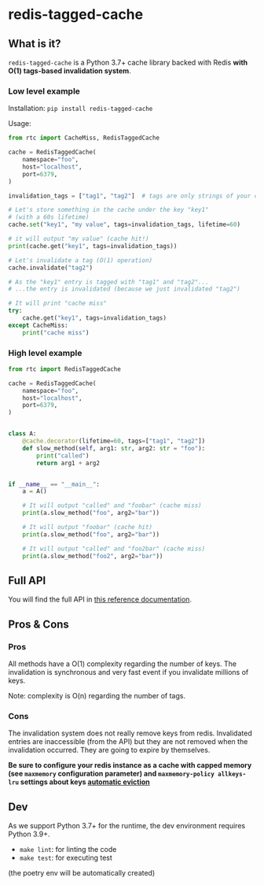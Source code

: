 <!-- *** GENERATED FILE - DO NOT EDIT *** -->
<!-- This file was generated by jinja-tree (https://github.com/fabien-marty/jinja-tree) from the template file: README.md.template -->
    
# redis-tagged-cache

## What is it?

`redis-tagged-cache` is a Python 3.7+ cache library backed with Redis **with O(1) tags-based invalidation system**.

### Low level example

Installation: `pip install redis-tagged-cache`

Usage:

```python
from rtc import CacheMiss, RedisTaggedCache

cache = RedisTaggedCache(
    namespace="foo",
    host="localhost",
    port=6379,
)

invalidation_tags = ["tag1", "tag2"]  # tags are only strings of your choice

# Let's store something in the cache under the key "key1"
# (with a 60s lifetime)
cache.set("key1", "my value", tags=invalidation_tags, lifetime=60)

# it will output "my value" (cache hit!)
print(cache.get("key1", tags=invalidation_tags))

# Let's invalidate a tag (O(1) operation)
cache.invalidate("tag2")

# As the "key1" entry is tagged with "tag1" and "tag2"...
# ...the entry is invalidated (because we just invalidated "tag2")

# It will print "cache miss"
try:
    cache.get("key1", tags=invalidation_tags)
except CacheMiss:
    print("cache miss")

```

### High level example

```python
from rtc import RedisTaggedCache

cache = RedisTaggedCache(
    namespace="foo",
    host="localhost",
    port=6379,
)


class A:
    @cache.decorator(lifetime=60, tags=["tag1", "tag2"])
    def slow_method(self, arg1: str, arg2: str = "foo"):
        print("called")
        return arg1 + arg2


if __name__ == "__main__":
    a = A()

    # It will output "called" and "foobar" (cache miss)
    print(a.slow_method("foo", arg2="bar"))

    # It will output "foobar" (cache hit)
    print(a.slow_method("foo", arg2="bar"))

    # It will output "called" and "foo2bar" (cache miss)
    print(a.slow_method("foo2", arg2="bar"))

```

## Full API

You will find the full API in [this reference documentation](https://fabien-marty.github.io/redis-tagged-cache/reference/api/).

## Pros & Cons

### Pros

All methods have a O(1) complexity regarding the number of keys. The invalidation is synchronous and very fast event if you invalidate millions of keys.

Note: complexity is O(n) regarding the number of tags.

### Cons

The invalidation system does not really remove keys from redis. Invalidated entries are inaccessible (from the API) but they are not removed when the invalidation occurred. They are going to expire by themselves.

**Be sure to configure your redis instance as a cache with capped memory (see `maxmemory` configuration parameter) and `maxmemory-policy allkeys-lru` settings about keys [automatic eviction](https://redis.io/docs/latest/develop/reference/eviction/)**

## Dev

As we support Python 3.7+ for the runtime, the dev environment requires Python 3.9+.

- `make lint`: for linting the code
- `make test`: for executing test

(the poetry env will be automatically created)